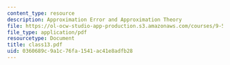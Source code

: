 ```yaml
---
content_type: resource
description: Approximation Error and Approximation Theory
file: https://ol-ocw-studio-app-production.s3.amazonaws.com/courses/9-520-statistical-learning-theory-and-applications-spring-2003/0360689c9a1c76fa1541ac41e8adfb28_class13.pdf
file_type: application/pdf
resourcetype: Document
title: class13.pdf
uid: 0360689c-9a1c-76fa-1541-ac41e8adfb28
---
```

